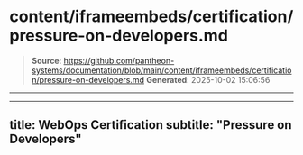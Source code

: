 # content/iframeembeds/certification/pressure-on-developers.md

> **Source**: https://github.com/pantheon-systems/documentation/blob/main/content/iframeembeds/certification/pressure-on-developers.md
> **Generated**: 2025-10-02 15:06:56

---

---
title: WebOps Certification
subtitle: "Pressure on Developers"
---

<Partial file="certification-guide/pressure-on-developers.md" />
